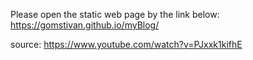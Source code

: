 Please open the static web page by the link below:
https://gomstivan.github.io/myBlog/

source: https://www.youtube.com/watch?v=PJxxk1kifhE
